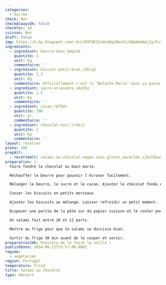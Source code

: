 ```yaml
---
categories:
  - Sucrée
check: Non
checkAlwaysOk: false
checkfor: 10
cuisson: Non
draft: false
img: https://4.bp.blogspot.com/-6rLYOXFQEIU/WcAQqJ0wxVI/AAAAAAAAj2g/Fvs0K_6YPnAkBEX0RwvNIGYU2cJaZzUcgCLcBGAs/s1600/salame.jpg
ingredients:
  - ingredient: beurre-doux_kmq1zb
    quantite: 1
    unit: Kg
    commentaire: ''
  - ingredient: biscuit-petit-brun_i5hlq1
    quantite: 1.3
    unit: Kg
    commentaire: Officiellement c'est la "Bolacha Maria" mais ça passe aussi
  - ingredient: sucre-en-poudre_u9z2he
    quantite: 1.5
    unit: Kg
    commentaire: ''
  - ingredient: cacao_r6792n
    quantite: 200
    unit: gr.
    commentaire: ''
  - ingredient: chocolat-noir_cr4kiz
    quantite: 2
    unit: Kg
    commentaire: ''
layout: recettes
plate: 100
prepAlt:
  - recetteAlt: salami-au-chocolat-vegan-sans-gluten_axcmr1dv_vj6ul9owdr-g
preparation: |-
  Faire fondre le chocolat au bain marie.

  Réchauffer le beurre pour pouvoir l'écraser facilement.

  Mélanger le beurre, le sucre et le cacao. Ajouter le chocolat fondu et bien mélanger.

  Casser les biscuits en petits morceaux

  Ajouter les biscuits au mélange. Laisser refroidir un petit moment.

  Disposer une partie de la pâte sur du papier cuisson et le rouler pour en faire un boudin d'environ 5cm de diamètre. Bien tasser pour que le salami soit homogène.

  Un salami fait entre 10 et 12 parts.

  Mettre au frigo pour que le salami se durcisse bien.

  Sortir du frigo 30 min avant de le couper et servir.
preparation24h: Possible de le faire la veille !
publishDate: 2024-06-12T23:57:00.000Z
regime:
  - vegetarien
region: Portugal
temperature: Froid
title: Salami au chocolat
type: dessert
---
```

